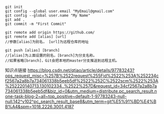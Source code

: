 ```
git init
git config --global user.email "MyEmail@gmail.com"
git config --global user.name "My Name"
git add .
git commit -m "First Commit"

git remote add origin https://github.com/
git remote add [alias] [url]
//参数[alias]为别名， [url]为远程仓库的地址

git push [alias] [branch]
//[alias]为上面设置的别名，[branch]为分支名称。
//如果省略[branch]，Git会把本地的master分支推送到远程主机。

```

知识点链接
https://blog.csdn.net/qtiao/article/details/97783243?ops_request_misc=%257B%2522request%255Fid%2522%253A%252234cf2567a2a8b7a734061338b5eeb5df%2522%252C%2522scm%2522%253A%252220140713.130102334..%2522%257D&request_id=34cf2567a2a8b7a734061338b5eeb5df&biz_id=0&utm_medium=distribute.pc_search_result.none-task-blog-2~all~top_positive~default-1-97783243-null-null.142^v102^pc_search_result_base8&utm_term=git%E5%91%BD%E4%BB%A4&spm=1018.2226.3001.4187